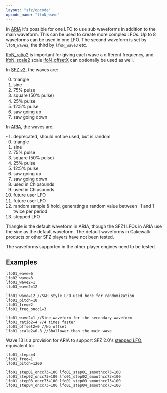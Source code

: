 ```yaml
---
layout: "sfz/opcode"
opcode_name: "lfoN_wave"
---
```

In [ARIA] it's possible for one LFO to use sub waveforms in addition to the main waveform.
This can be used to create more complex LFOs.
Up to 8 waveforms can be used in one LFO.
The second waveform is set by `lfoN_wave2`, the third by `lfoN_wave3` etc.

[lfoN_ratio2] is important for giving each wave a different
frequency, and [lfoN_scale2] scale [lfoN_offsetX] can optionally be used as well.

In [SFZ v2], the waves are:

<ol start="0">
<li>triangle</li>
<li>sine</li>
<li>75% pulse</li>
<li>square (50% pulse)</li>
<li>25% pulse</li>
<li>12:5% pulse</li>
<li>saw going up</li>
<li>saw going down</li>
</ol>

In [ARIA], the waves are:

<ol start="-1">
<li>deprecated, should not be used, but is random</li>
<li>triangle</li>
<li>sine</li>
<li>75% pulse</li>
<li>square (50% pulse)</li>
<li>25% pulse</li>
<li>12:5% pulse</li>
<li>saw going up</li>
<li>saw going down</li>
<li>used in Chipsounds</li>
<li>used in Chipsounds</li>
<li>future user LFO</li>
<li>future user LFO</li>
<li>random sample & hold, generating a random value between -1 and 1 twice per period</li>
<li>stepped LFO</li>
</ol>

Triangle is the default waveform in ARIA, though the SFZ1 LFOs in ARIA use the sine as
the default waveform. The default waveforms in Cakewalk products or other SFZ players
have not been tested.

The waveforms supported in the other player engines need to be tested.

## Examples

```
lfo01_wave=6
lfo02_wave=3
lfo01_wave2=1
lfo03_wave2=12
```

```
lfo01_wave=12 //S&H style LFO used here for randomization
lfo01_pitch=10
lfo01_freq=2
lfo01_freq_oncc1=3

lfo01_wave2=1 //Sine waveform for the secondary waveform
lfo01_ratio2=4 //4 times faster
lfo01_offset2=0 //No offset
lfo01_scale2=0.3 //Shallower than the main wave
```

Wave 13 is a provision for ARIA to support SFZ 2.0's [stepped LFO], equivalent to:

```
lfo01_steps=4
lfo01_freq=1
lfo01_pitch=1200

lfo01_step01_oncc73=100 lfo01_step01_smoothcc73=100
lfo01_step02_oncc73=100 lfo01_step02_smoothcc73=100
lfo01_step03_oncc73=100 lfo01_step03_smoothcc73=100
lfo01_step04_oncc73=100 lfo01_step04_smoothcc73=100
```


[lfoN_ratio2]:  lfoN_ratio
[lfoN_scale2]:  lfoN_scale
[lfoN_offsetX]: lfoN_offsetX
[stepped LFO]:  lfoN_steps
[ARIA]:         ./?v=aria
[SFZ v2]:       ./?v=2

